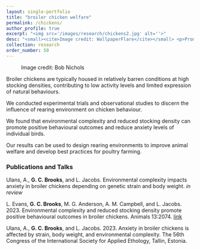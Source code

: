 ```yaml
---
layout: single-portfolio
title: "broiler chicken welfare"
permalink: /chickens/
author_profile: true
excerpt: "<img src='/images/research/chickens2.jpg' alt=''>"
desc: "<small><cite>Image credit: WallpaperFlare</cite></small> <p>Promoting positive behavioural outcomes and improving welfare on poultry farms</p>"
collection: research
order_number: 50
---
```


<figure class="align-right">
  <img src="{{ site.url }}{{ site.baseurl }}/images/research/chickens3.jpg" alt="">
  <figcaption>Image credit: Bob Nichols</figcaption>
</figure> 

Broiler chickens are typically housed in relatively barren conditions at high stocking densities, contributing to low activity levels and limited expression of natural behaviours.

We conducted experimental trials and observational studies to discern the influence of rearing environment on chicken behaviour.

We found that environmental complexity and reduced stocking density can promote positive behavioural outcomes and reduce anxiety levels of individual birds. 

Our results can be used to design rearing environments to improve animal welfare and develop best practices for poultry farming.

### Publications and Talks
Ulans, A., **G. C. Brooks**, and L. Jacobs. Environmental complexity impacts anxiety in broiler chickens depending on genetic strain and body weight. _in review_

L. Evans, **G. C. Brooks**, M. G. Anderson, A. M. Campbell, and L. Jacobs. 2023. Environmental complexity and reduced stocking density promote positive behavioural outcomes in broiler chickens. Animals 13:2074. [link](https://doi.org/10.3390/ani13132074)

Ulans, A., **G. C. Brooks**, and L. Jacobs. 2023. Anxiety in broiler chickens is affected by strain, body weight, and environmental complexity. The 56th Congress of the International Society for Applied Ethology, Tallin, Estonia.

